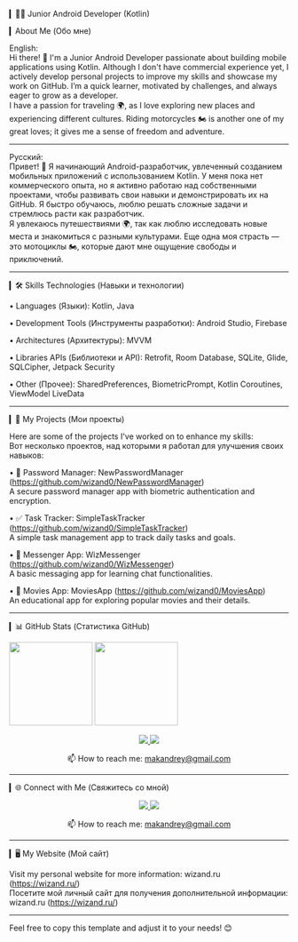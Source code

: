 
▎👨‍💻 Junior Android Developer (Kotlin)

▎About Me (Обо мне)

English:  
Hi there! 👋 I'm a Junior Android Developer passionate about building mobile applications using Kotlin. Although I don't have commercial experience yet, I actively develop personal projects to improve my skills and showcase my work on GitHub. I’m a quick learner, motivated by challenges, and always eager to grow as a developer.  
I have a passion for traveling 🌍, as I love exploring new places and experiencing different cultures. Riding motorcycles 🏍 is another one of my great loves; it gives me a sense of freedom and adventure.

---

Русский:  
Привет! 👋 Я начинающий Android-разработчик, увлеченный созданием мобильных приложений с использованием Kotlin. У меня пока нет коммерческого опыта, но я активно работаю над собственными проектами, чтобы развивать свои навыки и демонстрировать их на GitHub. Я быстро обучаюсь, люблю решать сложные задачи и стремлюсь расти как разработчик.  
Я увлекаюсь путешествиями 🌍, так как люблю исследовать новые места и знакомиться с разными культурами. Еще одна моя страсть — это мотоциклы 🏍, которые дают мне ощущение свободы и приключений.

---

▎🛠️ Skills Technologies (Навыки и технологии)

• Languages (Языки): Kotlin, Java  

• Development Tools (Инструменты разработки): Android Studio, Firebase  

• Architectures (Архитектуры): MVVM  

• Libraries  APIs (Библиотеки и API): Retrofit, Room Database, SQLite, Glide, SQLCipher, Jetpack Security  

• Other (Прочее): SharedPreferences, BiometricPrompt, Kotlin Coroutines, ViewModel  LiveData  

---

▎📂 My Projects (Мои проекты)

Here are some of the projects I've worked on to enhance my skills:  
Вот несколько проектов, над которыми я работал для улучшения своих навыков:

• 🔑 Password Manager: NewPasswordManager (https://github.com/wizand0/NewPasswordManager)  
  A secure password manager app with biometric authentication and encryption.  

• ✅ Task Tracker: SimpleTaskTracker (https://github.com/wizand0/SimpleTaskTracker)  
  A simple task management app to track daily tasks and goals.  

• 💬 Messenger App: WizMessenger (https://github.com/wizand0/WizMessenger)  
  A basic messaging app for learning chat functionalities.  

• 🎥 Movies App: MoviesApp (https://github.com/wizand0/MoviesApp)  
  An educational app for exploring popular movies and their details.  

---

▎📊 GitHub Stats (Статистика GitHub)


 <a href="https://github-readme-stats.vercel.app/api?username=wizand0&show_icons=true&count_private=true">
       <img height=150 src="https://github-readme-stats.vercel.app/api?username=wizand0&show_icons=true&count_private=true"/></a>
   <a href="https://github.com/wizand0/github-readme-stats">
       <img height=150 src="https://github-readme-stats.vercel.app/api/top-langs/?username=wizand0&layout=compact"/></a>
</p>

<p align='center'>
   <a href="[https://www.linkedin.com/in/romankh3/](https://www.linkedin.com/in/wizand0/?lipi=urn%3Ali%3Apage%3Ad_flagship3_feed%3BYySuV3LaTdKYrt05PPliVg%3D%3D)">
       <img src="https://img.shields.io/badge/linkedin-%230077B5.svg?&style=for-the-badge&logo=linkedin&logoColor=white"/>
   </a>
   <a href="https://t.me/mas2124">
       <img src="https://img.shields.io/badge/Telegram-2CA5E0?style=for-the-badge&logo=telegram&logoColor=white"/>
   </a>
<p align='center'>
   📫 How to reach me: <a href='mailto:makandrey@gmail.com'>makandrey@gmail.com</a>
</p>

---

▎🌐 Connect with Me (Свяжитесь со мной)

<p align='center'>
   <a href="https://www.linkedin.com/in/wizand0/?lipi=urn%3Ali%3Apage%3Adflagship3feed%3BYySuV3LaTdKYrt05PPliVg%3D%3D">
       <img src="https://img.shields.io/badge/linkedin-%230077B5.svg?style=for-the-badgelogo=linkedinlogoColor=white"/>
   </a>
   <a href="https://t.me/mas2124">
       <img src="https://img.shields.io/badge/Telegram-2CA5E0?style=for-the-badgelogo=telegramlogoColor=white"/>
   </a>
</p>

<p align='center'>
   📫 How to reach me: <a href='mailto:makandrey@gmail.com'>makandrey@gmail.com</a>
</p>

---

▎🖥️ My Website (Мой сайт)

Visit my personal website for more information: wizand.ru (https://wizand.ru/)  
Посетите мой личный сайт для получения дополнительной информации: wizand.ru (https://wizand.ru/)

---

Feel free to copy this template and adjust it to your needs! 😊
